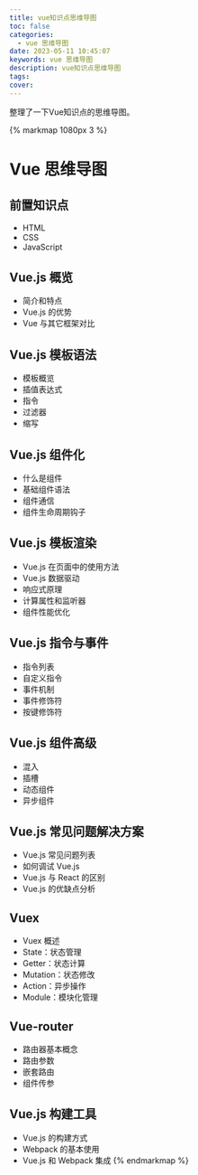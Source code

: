 ```yaml
---
title: vue知识点思维导图
toc: false
categories:
  - vue 思维导图
date: 2023-05-11 10:45:07
keywords: vue 思维导图
description: vue知识点思维导图
tags:
cover:
---
```


整理了一下Vue知识点的思维导图。

<!--more-->

{% markmap 1080px 3 %}
# Vue 思维导图

## 前置知识点
- HTML
- CSS
- JavaScript

## Vue.js 概览
- 简介和特点
- Vue.js 的优势
- Vue 与其它框架对比

## Vue.js 模板语法
- 模板概览
- 插值表达式
- 指令
- 过滤器
- 缩写

## Vue.js 组件化
- 什么是组件
- 基础组件语法
- 组件通信
- 组件生命周期钩子

## Vue.js 模板渲染
- Vue.js 在页面中的使用方法
- Vue.js 数据驱动
- 响应式原理
- 计算属性和监听器
- 组件性能优化

## Vue.js 指令与事件
- 指令列表
- 自定义指令
- 事件机制
- 事件修饰符
- 按键修饰符

## Vue.js 组件高级
- 混入
- 插槽
- 动态组件
- 异步组件

## Vue.js 常见问题解决方案
- Vue.js 常见问题列表
- 如何调试 Vue.js
- Vue.js 与 React 的区别
- Vue.js 的优缺点分析

## Vuex
- Vuex 概述
- State：状态管理
- Getter：状态计算
- Mutation：状态修改
- Action：异步操作
- Module：模块化管理

## Vue-router
- 路由器基本概念
- 路由参数
- 嵌套路由
- 组件传参

## Vue.js 构建工具
- Vue.js 的构建方式
- Webpack 的基本使用
- Vue.js 和 Webpack 集成
{% endmarkmap %}

